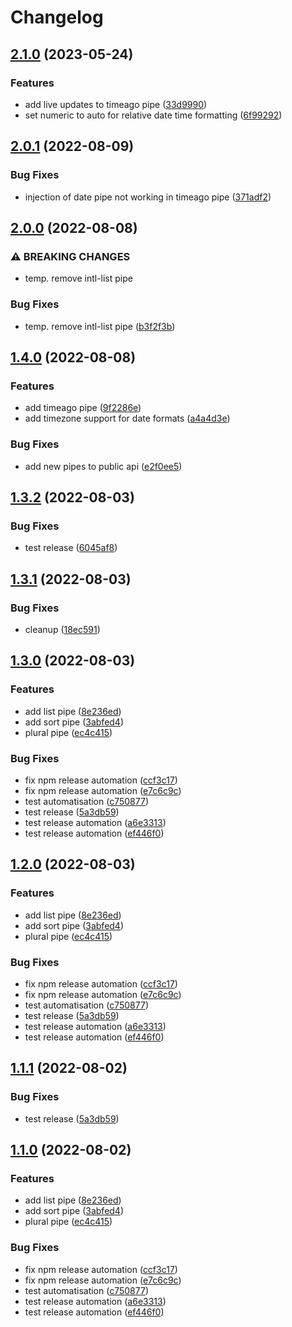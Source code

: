 # Changelog

## [2.1.0](https://github.com/haiilo/ngx-intl/compare/ngx-intl-v2.0.1...ngx-intl-v2.1.0) (2023-05-24)


### Features

* add live updates to timeago pipe ([33d9990](https://github.com/haiilo/ngx-intl/commit/33d9990b55fa38cdad8da034c4fddb49ebefb6cc))
* set numeric to auto for relative date time formatting ([6f99292](https://github.com/haiilo/ngx-intl/commit/6f99292a66ff52d70fb6587fc0063f0fff819667))

## [2.0.1](https://github.com/haiilo/ngx-intl/compare/ngx-intl-v2.0.0...ngx-intl-v2.0.1) (2022-08-09)


### Bug Fixes

* injection of date pipe not working in timeago pipe ([371adf2](https://github.com/haiilo/ngx-intl/commit/371adf29359ac7c1acf35321813c5b5d92e05c36))

## [2.0.0](https://github.com/haiilo/ngx-intl/compare/ngx-intl-v1.4.0...ngx-intl-v2.0.0) (2022-08-08)


### ⚠ BREAKING CHANGES

* temp. remove intl-list pipe

### Bug Fixes

* temp. remove intl-list pipe ([b3f2f3b](https://github.com/haiilo/ngx-intl/commit/b3f2f3bb29efae40cab647734f8f17382f66ca6e))

## [1.4.0](https://github.com/haiilo/ngx-intl/compare/ngx-intl-v1.3.2...ngx-intl-v1.4.0) (2022-08-08)


### Features

* add timeago pipe ([9f2286e](https://github.com/haiilo/ngx-intl/commit/9f2286ee4443a4256500d9789cedb81729b8fb3b))
* add timezone support for date formats ([a4a4d3e](https://github.com/haiilo/ngx-intl/commit/a4a4d3ed4584cf366596046e8d5470ff963da0fa))


### Bug Fixes

* add new pipes to public api ([e2f0ee5](https://github.com/haiilo/ngx-intl/commit/e2f0ee58c9885bd7f0ec9550240c447aadf1f17e))

## [1.3.2](https://github.com/haiilo/ngx-intl/compare/ngx-intl-v1.3.1...ngx-intl-v1.3.2) (2022-08-03)


### Bug Fixes

* test release ([6045af8](https://github.com/haiilo/ngx-intl/commit/6045af8130c58c3b3ce3eb6d9fc15d0095690001))

## [1.3.1](https://github.com/haiilo/ngx-intl/compare/ngx-intl-v1.3.0...ngx-intl-v1.3.1) (2022-08-03)


### Bug Fixes

* cleanup ([18ec591](https://github.com/haiilo/ngx-intl/commit/18ec591c8363dd7756e0786ddad0177fcc477b82))

## [1.3.0](https://github.com/haiilo/ngx-intl/compare/ngx-intl-v1.2.0...ngx-intl-v1.3.0) (2022-08-03)


### Features

* add list pipe ([8e236ed](https://github.com/haiilo/ngx-intl/commit/8e236edb316b592efc862db8b5b2763dd76d64a8))
* add sort pipe ([3abfed4](https://github.com/haiilo/ngx-intl/commit/3abfed460f95428a608c4cd484adf4b0570bccef))
* plural pipe ([ec4c415](https://github.com/haiilo/ngx-intl/commit/ec4c4150900dc493f3f9318279ed424265950fc8))


### Bug Fixes

* fix npm release automation ([ccf3c17](https://github.com/haiilo/ngx-intl/commit/ccf3c17847e8e05a7727691f59d469bdbb9cd88f))
* fix npm release automation ([e7c6c9c](https://github.com/haiilo/ngx-intl/commit/e7c6c9cb6036c1b6fcc85b4854333dee340132fe))
* test automatisation ([c750877](https://github.com/haiilo/ngx-intl/commit/c75087734ac2849e7da7ac206b242b623f7d8bb5))
* test release ([5a3db59](https://github.com/haiilo/ngx-intl/commit/5a3db59764bb99ac4e40ac05bd8a613101afb056))
* test release automation ([a6e3313](https://github.com/haiilo/ngx-intl/commit/a6e3313f70fc5f572ea8fa7b6dd817c23ff671a4))
* test release automation ([ef446f0](https://github.com/haiilo/ngx-intl/commit/ef446f01d46c88b52e1ea650302a8980efec7066))

## [1.2.0](https://github.com/haiilo/ngx-intl/compare/release-please-action-v1.1.1...release-please-action-v1.2.0) (2022-08-03)


### Features

* add list pipe ([8e236ed](https://github.com/haiilo/ngx-intl/commit/8e236edb316b592efc862db8b5b2763dd76d64a8))
* add sort pipe ([3abfed4](https://github.com/haiilo/ngx-intl/commit/3abfed460f95428a608c4cd484adf4b0570bccef))
* plural pipe ([ec4c415](https://github.com/haiilo/ngx-intl/commit/ec4c4150900dc493f3f9318279ed424265950fc8))


### Bug Fixes

* fix npm release automation ([ccf3c17](https://github.com/haiilo/ngx-intl/commit/ccf3c17847e8e05a7727691f59d469bdbb9cd88f))
* fix npm release automation ([e7c6c9c](https://github.com/haiilo/ngx-intl/commit/e7c6c9cb6036c1b6fcc85b4854333dee340132fe))
* test automatisation ([c750877](https://github.com/haiilo/ngx-intl/commit/c75087734ac2849e7da7ac206b242b623f7d8bb5))
* test release ([5a3db59](https://github.com/haiilo/ngx-intl/commit/5a3db59764bb99ac4e40ac05bd8a613101afb056))
* test release automation ([a6e3313](https://github.com/haiilo/ngx-intl/commit/a6e3313f70fc5f572ea8fa7b6dd817c23ff671a4))
* test release automation ([ef446f0](https://github.com/haiilo/ngx-intl/commit/ef446f01d46c88b52e1ea650302a8980efec7066))

## [1.1.1](https://github.com/haiilo/ngx-intl/compare/ngx-intl-v1.1.0...ngx-intl-v1.1.1) (2022-08-02)


### Bug Fixes

* test release ([5a3db59](https://github.com/haiilo/ngx-intl/commit/5a3db59764bb99ac4e40ac05bd8a613101afb056))

## [1.1.0](https://github.com/haiilo/ngx-intl/compare/ngx-intl-v1.0.1...ngx-intl-v1.1.0) (2022-08-02)


### Features

* add list pipe ([8e236ed](https://github.com/haiilo/ngx-intl/commit/8e236edb316b592efc862db8b5b2763dd76d64a8))
* add sort pipe ([3abfed4](https://github.com/haiilo/ngx-intl/commit/3abfed460f95428a608c4cd484adf4b0570bccef))
* plural pipe ([ec4c415](https://github.com/haiilo/ngx-intl/commit/ec4c4150900dc493f3f9318279ed424265950fc8))


### Bug Fixes

* fix npm release automation ([ccf3c17](https://github.com/haiilo/ngx-intl/commit/ccf3c17847e8e05a7727691f59d469bdbb9cd88f))
* fix npm release automation ([e7c6c9c](https://github.com/haiilo/ngx-intl/commit/e7c6c9cb6036c1b6fcc85b4854333dee340132fe))
* test automatisation ([c750877](https://github.com/haiilo/ngx-intl/commit/c75087734ac2849e7da7ac206b242b623f7d8bb5))
* test release automation ([a6e3313](https://github.com/haiilo/ngx-intl/commit/a6e3313f70fc5f572ea8fa7b6dd817c23ff671a4))
* test release automation ([ef446f0](https://github.com/haiilo/ngx-intl/commit/ef446f01d46c88b52e1ea650302a8980efec7066))
